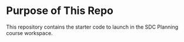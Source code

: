 # Purpose of This Repo

This repository contains the starter code to launch in the SDC Planning course workspace. 


